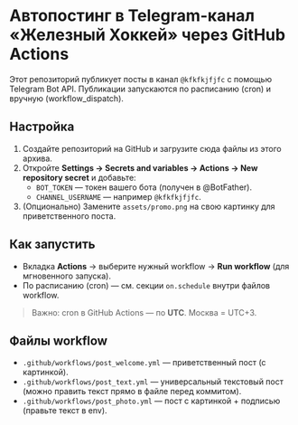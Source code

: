 
# Автопостинг в Telegram-канал «Железный Хоккей» через GitHub Actions

Этот репозиторий публикует посты в канал `@kfkfkjfjfc` с помощью Telegram Bot API.
Публикации запускаются по расписанию (cron) и вручную (workflow_dispatch).

## Настройка
1. Создайте репозиторий на GitHub и загрузите сюда файлы из этого архива.
2. Откройте **Settings → Secrets and variables → Actions → New repository secret** и добавьте:
   - `BOT_TOKEN` — токен вашего бота (получен в @BotFather).
   - `CHANNEL_USERNAME` — например `@kfkfkjfjfc`.
3. (Опционально) Замените `assets/promo.png` на свою картинку для приветственного поста.

## Как запустить
- Вкладка **Actions** → выберите нужный workflow → **Run workflow** (для мгновенного запуска).
- По расписанию (cron) — см. секции `on.schedule` внутри файлов workflow.

> Важно: cron в GitHub Actions — по **UTC**. Москва = UTC+3.

## Файлы workflow
- `.github/workflows/post_welcome.yml` — приветственный пост (с картинкой).
- `.github/workflows/post_text.yml` — универсальный текстовый пост (можно править текст прямо в файле перед коммитом).
- `.github/workflows/post_photo.yml` — пост с картинкой + подписью (правьте текст в env).

